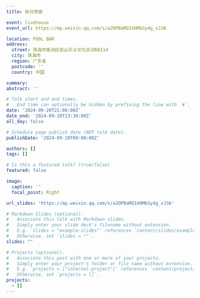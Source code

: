 ```yaml
---
title: 秋分序曲

event: livehouse
event_url: https://mp.weixin.qq.com/s/a2OPBaMO1XHMbSy4g_xJ3A

location: POOL BAR
address:
  street: 珠海市香洲区前山乐士文化区2栋B114
  city: 珠海市
  region: 广东省
  postcode: ''
  country: 中国

summary: 
abstract: ''

# Talk start and end times.
#   End time can optionally be hidden by prefixing the line with `#`.
date: '2024-09-20T21:00:00Z'
date_end: '2024-09-20T23:30:00Z'
all_day: false

# Schedule page publish date (NOT talk date).
publishDate: '2024-09-20T00:00:00Z'

authors: []
tags: []

# Is this a featured talk? (true/false)
featured: false

image:
  caption: ''
  focal_point: Right

url_slides: 'https://mp.weixin.qq.com/s/a2OPBaMO1XHMbSy4g_xJ3A'

# Markdown Slides (optional).
#   Associate this talk with Markdown slides.
#   Simply enter your slide deck's filename without extension.
#   E.g. `slides = "example-slides"` references `content/slides/example-slides.md`.
#   Otherwise, set `slides = ""`.
slides: ""

# Projects (optional).
#   Associate this post with one or more of your projects.
#   Simply enter your project's folder or file name without extension.
#   E.g. `projects = ["internal-project"]` references `content/project/deep-learning/index.md`.
#   Otherwise, set `projects = []`.
projects:
  - []
---
```

